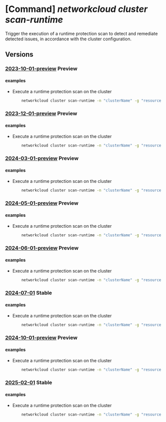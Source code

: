# [Command] _networkcloud cluster scan-runtime_

Trigger the execution of a runtime protection scan to detect and remediate detected issues, in accordance with the cluster configuration.

## Versions

### [2023-10-01-preview](/Resources/mgmt-plane/L3N1YnNjcmlwdGlvbnMve30vcmVzb3VyY2Vncm91cHMve30vcHJvdmlkZXJzL21pY3Jvc29mdC5uZXR3b3JrY2xvdWQvY2x1c3RlcnMve30vc2NhbnJ1bnRpbWU=/2023-10-01-preview.xml) **Preview**

<!-- mgmt-plane /subscriptions/{}/resourcegroups/{}/providers/microsoft.networkcloud/clusters/{}/scanruntime 2023-10-01-preview -->

#### examples

- Execute a runtime protection scan on the cluster
    ```bash
        networkcloud cluster scan-runtime -n "clusterName" -g "resourceGroupName" --scan-activity "Scan"
    ```

### [2023-12-01-preview](/Resources/mgmt-plane/L3N1YnNjcmlwdGlvbnMve30vcmVzb3VyY2Vncm91cHMve30vcHJvdmlkZXJzL21pY3Jvc29mdC5uZXR3b3JrY2xvdWQvY2x1c3RlcnMve30vc2NhbnJ1bnRpbWU=/2023-12-01-preview.xml) **Preview**

<!-- mgmt-plane /subscriptions/{}/resourcegroups/{}/providers/microsoft.networkcloud/clusters/{}/scanruntime 2023-12-01-preview -->

#### examples

- Execute a runtime protection scan on the cluster
    ```bash
        networkcloud cluster scan-runtime -n "clusterName" -g "resourceGroupName" --scan-activity "Scan"
    ```

### [2024-03-01-preview](/Resources/mgmt-plane/L3N1YnNjcmlwdGlvbnMve30vcmVzb3VyY2Vncm91cHMve30vcHJvdmlkZXJzL21pY3Jvc29mdC5uZXR3b3JrY2xvdWQvY2x1c3RlcnMve30vc2NhbnJ1bnRpbWU=/2024-03-01-preview.xml) **Preview**

<!-- mgmt-plane /subscriptions/{}/resourcegroups/{}/providers/microsoft.networkcloud/clusters/{}/scanruntime 2024-03-01-preview -->

#### examples

- Execute a runtime protection scan on the cluster
    ```bash
        networkcloud cluster scan-runtime -n "clusterName" -g "resourceGroupName" --scan-activity "Scan"
    ```

### [2024-05-01-preview](/Resources/mgmt-plane/L3N1YnNjcmlwdGlvbnMve30vcmVzb3VyY2Vncm91cHMve30vcHJvdmlkZXJzL21pY3Jvc29mdC5uZXR3b3JrY2xvdWQvY2x1c3RlcnMve30vc2NhbnJ1bnRpbWU=/2024-05-01-preview.xml) **Preview**

<!-- mgmt-plane /subscriptions/{}/resourcegroups/{}/providers/microsoft.networkcloud/clusters/{}/scanruntime 2024-05-01-preview -->

#### examples

- Execute a runtime protection scan on the cluster
    ```bash
        networkcloud cluster scan-runtime -n "clusterName" -g "resourceGroupName" --scan-activity "Scan"
    ```

### [2024-06-01-preview](/Resources/mgmt-plane/L3N1YnNjcmlwdGlvbnMve30vcmVzb3VyY2Vncm91cHMve30vcHJvdmlkZXJzL21pY3Jvc29mdC5uZXR3b3JrY2xvdWQvY2x1c3RlcnMve30vc2NhbnJ1bnRpbWU=/2024-06-01-preview.xml) **Preview**

<!-- mgmt-plane /subscriptions/{}/resourcegroups/{}/providers/microsoft.networkcloud/clusters/{}/scanruntime 2024-06-01-preview -->

#### examples

- Execute a runtime protection scan on the cluster
    ```bash
        networkcloud cluster scan-runtime -n "clusterName" -g "resourceGroupName" --scan-activity "Scan"
    ```

### [2024-07-01](/Resources/mgmt-plane/L3N1YnNjcmlwdGlvbnMve30vcmVzb3VyY2Vncm91cHMve30vcHJvdmlkZXJzL21pY3Jvc29mdC5uZXR3b3JrY2xvdWQvY2x1c3RlcnMve30vc2NhbnJ1bnRpbWU=/2024-07-01.xml) **Stable**

<!-- mgmt-plane /subscriptions/{}/resourcegroups/{}/providers/microsoft.networkcloud/clusters/{}/scanruntime 2024-07-01 -->

#### examples

- Execute a runtime protection scan on the cluster
    ```bash
        networkcloud cluster scan-runtime -n "clusterName" -g "resourceGroupName" --scan-activity "Scan"
    ```

### [2024-10-01-preview](/Resources/mgmt-plane/L3N1YnNjcmlwdGlvbnMve30vcmVzb3VyY2Vncm91cHMve30vcHJvdmlkZXJzL21pY3Jvc29mdC5uZXR3b3JrY2xvdWQvY2x1c3RlcnMve30vc2NhbnJ1bnRpbWU=/2024-10-01-preview.xml) **Preview**

<!-- mgmt-plane /subscriptions/{}/resourcegroups/{}/providers/microsoft.networkcloud/clusters/{}/scanruntime 2024-10-01-preview -->

#### examples

- Execute a runtime protection scan on the cluster
    ```bash
        networkcloud cluster scan-runtime -n "clusterName" -g "resourceGroupName" --scan-activity "Scan"
    ```

### [2025-02-01](/Resources/mgmt-plane/L3N1YnNjcmlwdGlvbnMve30vcmVzb3VyY2Vncm91cHMve30vcHJvdmlkZXJzL21pY3Jvc29mdC5uZXR3b3JrY2xvdWQvY2x1c3RlcnMve30vc2NhbnJ1bnRpbWU=/2025-02-01.xml) **Stable**

<!-- mgmt-plane /subscriptions/{}/resourcegroups/{}/providers/microsoft.networkcloud/clusters/{}/scanruntime 2025-02-01 -->

#### examples

- Execute a runtime protection scan on the cluster
    ```bash
        networkcloud cluster scan-runtime -n "clusterName" -g "resourceGroupName" --scan-activity "Scan"
    ```
